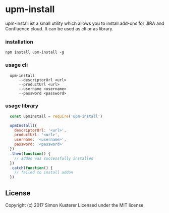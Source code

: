 # upm-install

upm-install ist a small utility which allows you to install add-ons for JIRA and Confluence
cloud. It can be used as cli or as library.

### installation

`npm install upm-install -g`

### usage cli

```
  upm-install
      --descriptorUrl <url>
      --productUrl <url>
      --username <username>
      --password <password>
```

### usage library

```JavaScript
  const upmInstall = require('upm-install')

  upmInstall({
    descriptorUrl: '<url>',
    productUrl: '<url>',
    username: '<username>',
    password: '<password>'
  })
  .then(function() {
    // addon was successfully installed
  })
  .catch(function() {
    // failed to install addon
  })
```

## License
Copyright (c) 2017 Simon Kusterer
Licensed under the MIT license.